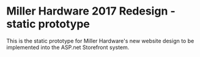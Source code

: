 # Miller Hardware 2017 Redesign - static prototype
This is the static prototype for Miller Hardware's new website design to be implemented into the ASP.net Storefront system.
